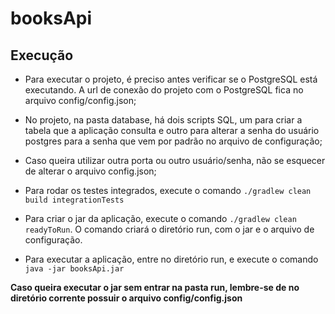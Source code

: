 # booksApi

## Execução

- Para executar o projeto, é preciso antes verificar se o PostgreSQL está executando. A url de conexão do projeto com o PostgreSQL fica no arquivo config/config.json;

- No projeto, na pasta database, há dois scripts SQL, um para criar a tabela que a aplicação consulta e outro para alterar a senha do usuário postgres para a senha que vem por padrão no arquivo de configuração;

- Caso queira utilizar outra porta ou outro usuário/senha, não se esquecer de alterar o arquivo config.json;

- Para rodar os testes integrados, execute o comando ```./gradlew clean build integrationTests```

- Para criar o jar da aplicação, execute o comando ```./gradlew clean readyToRun```. O comando criará o diretório run, com o jar e o arquivo de configuração.

- Para executar a aplicação, entre no diretório run, e execute o comando ```java -jar booksApi.jar```

**Caso queira executar o jar sem entrar na pasta run, lembre-se de no diretório corrente possuir o arquivo config/config.json**
